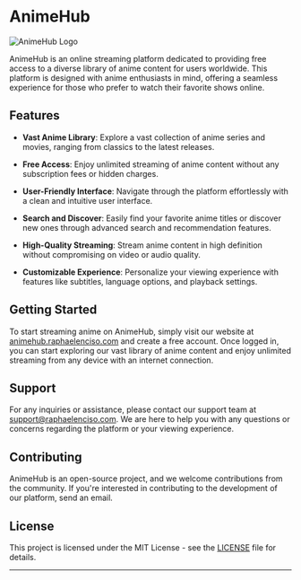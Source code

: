 # AnimeHub

![AnimeHub Logo]([[https://example.com/animehub-logo.png](https://raphaelenciso.com/_next/static/media/animahub_thumbnail.4f8cc0e3.png)](https://raphaelenciso.com/_next/static/media/animahub_thumbnail.4f8cc0e3.png))

AnimeHub is an online streaming platform dedicated to providing free access to a diverse library of anime content for users worldwide. This platform is designed with anime enthusiasts in mind, offering a seamless experience for those who prefer to watch their favorite shows online.

## Features

- **Vast Anime Library**: Explore a vast collection of anime series and movies, ranging from classics to the latest releases.
  
- **Free Access**: Enjoy unlimited streaming of anime content without any subscription fees or hidden charges.
  
- **User-Friendly Interface**: Navigate through the platform effortlessly with a clean and intuitive user interface.
  
- **Search and Discover**: Easily find your favorite anime titles or discover new ones through advanced search and recommendation features.
  
- **High-Quality Streaming**: Stream anime content in high definition without compromising on video or audio quality.
  
- **Customizable Experience**: Personalize your viewing experience with features like subtitles, language options, and playback settings.

## Getting Started

To start streaming anime on AnimeHub, simply visit our website at [animehub.raphaelenciso.com]([www.animehub.com](https://animahub.raphaelenciso.com/)) and create a free account. Once logged in, you can start exploring our vast library of anime content and enjoy unlimited streaming from any device with an internet connection.

## Support

For any inquiries or assistance, please contact our support team at [support@raphaelenciso.com](mailto:support@raphaelenciso.com). We are here to help you with any questions or concerns regarding the platform or your viewing experience.

## Contributing

AnimeHub is an open-source project, and we welcome contributions from the community. If you're interested in contributing to the development of our platform, send an email.

## License

This project is licensed under the MIT License - see the [LICENSE](LICENSE) file for details.

---
